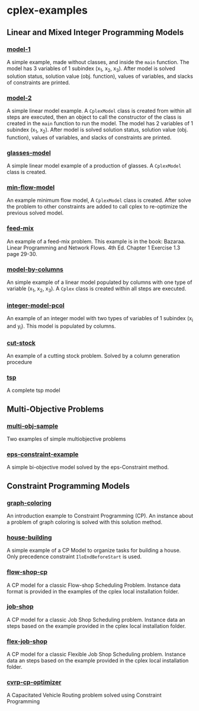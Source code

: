 # cplex-examples

## Linear and Mixed Integer Programming Models

### [model-1](https://github.com/oscaralejandro1907/cplex-examples/tree/main/model-1/Model)
A simple example, made without classes, and inside the ```main``` function. The model has 3 variables of 1 subindex (x<sub>1</sub>, x<sub>2</sub>, x<sub>3</sub>). After model is solved solution status, solution value (obj. function), values of variables, and slacks of constraints are printed.

### [model-2](https://github.com/oscaralejandro1907/cplex-examples/tree/main/model-2/Model)
A simple linear model example. A ```CplexModel``` class is created from within all steps are executed, then an object to call the constructor of the class is created in the ```main``` function to run the model. The model has 2 variables of 1 subindex (x<sub>1</sub>, x<sub>2</sub>). After model is solved solution status, solution value (obj. function), values of variables, and slacks of constraints are printed.

### [glasses-model](https://github.com/oscaralejandro1907/cplex-examples/tree/main/glasses-model/Model)
A simple linear model example of a production of glasses. A ```CplexModel``` class is created.

### [min-flow-model](https://github.com/oscaralejandro1907/cplex-examples/tree/main/min-flow-model/Model)
An example minimum flow model, A ```CplexModel``` class is created. After solve the problem to other constraints are added to call cplex to re-optimize the previous solved model. 

### [feed-mix](https://github.com/oscaralejandro1907/cplex-examples/tree/main/feed-mix/feed-mix)
An example of a feed-mix problem. This example is in the book: Bazaraa. Linear Programming and Network Flows. 4th Ed. Chapter 1 Exercise 1.3 page 29-30.

### [model-by-columns](https://github.com/oscaralejandro1907/cplex-examples/tree/main/model-by-columns/Model)
An simple example of a linear model populated by columns with one type of variable (x<sub>1</sub>, x<sub>2</sub>, x<sub>3</sub>). A ```Cplex``` class is created within all steps are executed.

### [integer-model-pcol](https://github.com/oscaralejandro1907/cplex-examples/tree/main/integer-model-pcol/Model)
An example of an integer model with two types of variables of 1 subindex (x<sub>i</sub> and y<sub>i</sub>). This model is populated by columns.

### [cut-stock](https://github.com/oscaralejandro1907/cplex-examples/tree/main/cut-stock/Model)
An example of a cutting stock problem. Solved by a column generation procedure

### [tsp](https://github.com/oscaralejandro1907/cplex-examples/tree/main/tsp/TSP)
A complete tsp model

## Multi-Objective Problems

### [multi-obj-sample](https://github.com/oscaralejandro1907/cplex-examples/tree/main/multi-obj-sample/multiObj-sample)
Two examples of simple multiobjective problems

### [eps-constraint-example](https://github.com/oscaralejandro1907/cplex-examples/tree/main/eps-constraint-example/eps-constraint-example)
A simple bi-objective model solved by the eps-Constraint method.

## Constraint Programming Models

### [graph-coloring](https://github.com/oscaralejandro1907/cplex-examples/tree/main/graph-coloring)
An introduction example to Constraint Programming (CP). An instance about a problem of graph coloring is solved with this solution method.

### [house-building](https://github.com/oscaralejandro1907/cplex-examples/tree/main/house-building)
A simple example of a CP Model to organize tasks for building a house. Only precedence constraint ```IloEndBeforeStart``` is used.

### [flow-shop-cp](https://github.com/oscaralejandro1907/cplex-examples/tree/main/flow-shop-cp)
A CP model for a classic Flow-shop Scheduling Problem. Instance data format is provided in the examples of the cplex local installation folder.

### [job-shop](https://github.com/oscaralejandro1907/cplex-examples/tree/main/job-shop)
A CP model for a classic Job Shop Scheduling problem. Instance data an steps based on the example provided in the cplex local installation folder.

### [flex-job-shop](https://github.com/oscaralejandro1907/cplex-examples/tree/main/flex-job-shop)
A CP model for a classic Flexible Job Shop Scheduling problem. Instance data an steps based on the example provided in the cplex local installation folder.

### [cvrp-cp-optimizer](https://github.com/oscaralejandro1907/cplex-examples/tree/main/cvrp-cplex-cp-optimizer)
A Capacitated Vehicle Routing problem solved using Constraint Programming
